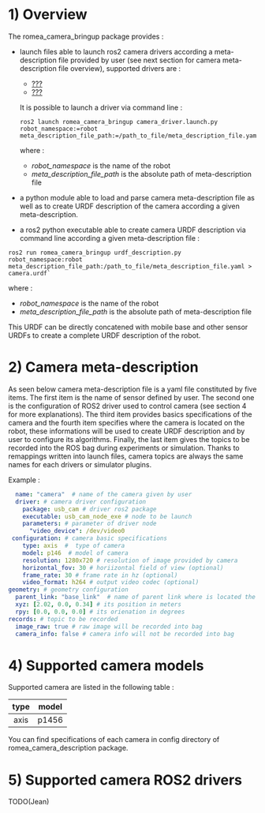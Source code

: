# 1) Overview #

The romea_camera_bringup package provides  : 

 - launch files able to launch ros2 camera drivers according a meta-description file provided by user (see next section for camera meta-description file overview), supported drivers are :

   - [???](TODO(Jean))
   - [???](TODO(Jean))

   It is possible to launch a driver via command line : 

    ```console
    ros2 launch romea_camera_bringup camera_driver.launch.py robot_namespace:=robot meta_description_file_path:=/path_to_file/meta_description_file.yaml
    ```

   where :

   - *robot_namespace* is the name of the robot 
   - *meta_description_file_path* is the absolute path of meta-description file    

 - a python module able to load and parse camera meta-description file as well as to create URDF description of the camera according a given meta-description.

 - a ros2 python executable able to create camera URDF description via command line according a given meta-description file  :

  ```console
  ros2 run romea_camera_bringup urdf_description.py robot_namespace:robot meta_description_file_path:/path_to_file/meta_description_file.yaml > camera.urdf`
  ```

   where :

   - *robot_namespace* is the name of the robot 
   - *meta_description_file_path* is the absolute path of meta-description file    

   This URDF  can be directly concatened with mobile base and other sensor URDFs to create a complete URDF description of the robot.  

   

# 2) Camera meta-description #

As seen below camera meta-description file is a yaml file constituted by five items. The first item is the name of sensor defined by user. The second one is the configuration of ROS2 driver used to control camera (see section 4 for more explanations). The third item provides basics specifications of the camera and the fourth item specifies where the camera is located on the robot, these informations will be used to create URDF description and by user to configure its algorithms.  Finally, the last item gives the topics to be recorded into the ROS bag during experiments or simulation. Thanks to remappings written into launch files, camera topics are always the same names for each drivers or simulator plugins.       

Example :
```yaml
  name: "camera"  # name of the camera given by user
  driver: # camera driver configuration
    package: usb_cam # driver ros2 package
    executable: usb_cam_node_exe # node to be launch
    parameters: # parameter of driver node
      "video_device": /dev/video0
 configuration: # camera basic specifications
    type: axis  #  type of camera
    model: p146  # model of camera
    resolution: 1280x720 # resolution of image provided by camera 
    horizontal_fov: 30 # horiizontal field of view (optional)
    frame_rate: 30 # frame rate in hz (optional)
    video_format: h264 # output video codec (optional)
geometry: # geometry configuration 
  parent_link: "base_link"  # name of parent link where is located the camera
  xyz: [2.02, 0.0, 0.34] # its position in meters
  rpy: [0.0, 0.0, 0.0] # its orienation in degrees
records: # topic to be recorded
  image_raw: true # raw image will be recorded into bag 
  camera_info: false # camera info will not be recorded into bag
```

# 4) Supported camera models

Supported camera are listed in the following table :

|  type  |   model    |
| :----: | :--------: |
| axis   |   p1456    |

You can find specifications of each camera in config directory of romea_camera_description package.

# 5) Supported camera ROS2 drivers

TODO(Jean)